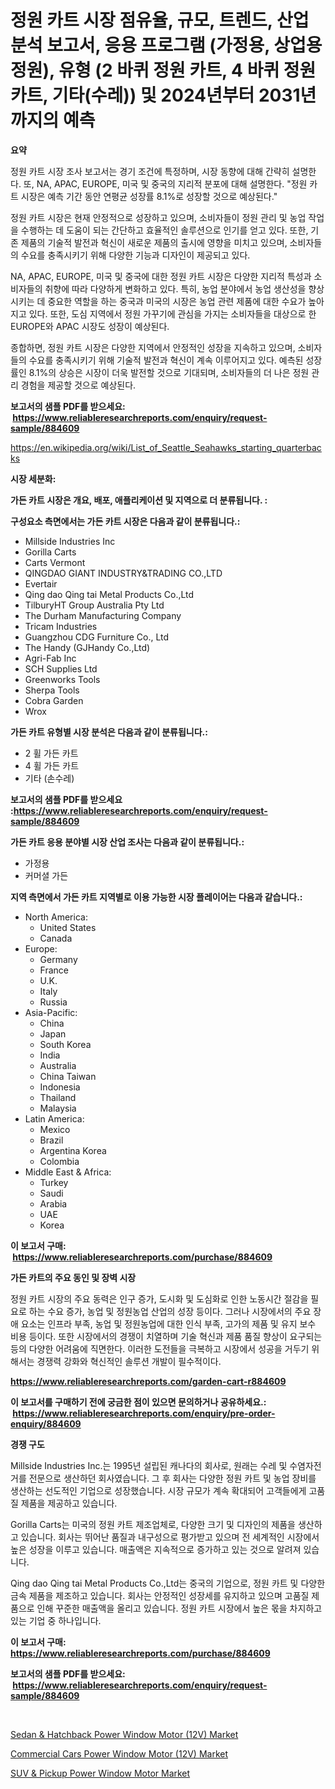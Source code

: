 <p><h1>정원 카트 시장 점유율, 규모, 트렌드, 산업 분석 보고서, 응용 프로그램 (가정용, 상업용 정원), 유형 (2 바퀴 정원 카트, 4 바퀴 정원 카트, 기타(수레)) 및 2024년부터 2031년까지의 예측</h1></p><p><strong>요약</strong></p>
<p><p>정원 카트 시장 조사 보고서는 경기 조건에 특정하며, 시장 동향에 대해 간략히 설명한다. 또, NA, APAC, EUROPE, 미국 및 중국의 지리적 분포에 대해 설명한다. "정원 카트 시장은 예측 기간 동안 연평균 성장률 8.1%로 성장할 것으로 예상된다."</p><p>정원 카트 시장은 현재 안정적으로 성장하고 있으며, 소비자들이 정원 관리 및 농업 작업을 수행하는 데 도움이 되는 간단하고 효율적인 솔루션으로 인기를 얻고 있다. 또한, 기존 제품의 기술적 발전과 혁신이 새로운 제품의 출시에 영향을 미치고 있으며, 소비자들의 수요를 충족시키기 위해 다양한 기능과 디자인이 제공되고 있다.</p><p>NA, APAC, EUROPE, 미국 및 중국에 대한 정원 카트 시장은 다양한 지리적 특성과 소비자들의 취향에 따라 다양하게 변화하고 있다. 특히, 농업 분야에서 농업 생산성을 향상시키는 데 중요한 역할을 하는 중국과 미국의 시장은 농업 관련 제품에 대한 수요가 높아지고 있다. 또한, 도심 지역에서 정원 가꾸기에 관심을 가지는 소비자들을 대상으로 한 EUROPE와 APAC 시장도 성장이 예상된다.</p><p>종합하면, 정원 카트 시장은 다양한 지역에서 안정적인 성장을 지속하고 있으며, 소비자들의 수요를 충족시키기 위해 기술적 발전과 혁신이 계속 이루어지고 있다. 예측된 성장률인 8.1%의 상승은 시장이 더욱 발전할 것으로 기대되며, 소비자들의 더 나은 정원 관리 경험을 제공할 것으로 예상된다.</p></p>
<p><strong>보고서의 샘플 PDF를 받으세요: &nbsp;<a href="https://www.reliableresearchreports.com/enquiry/request-sample/884609">https://www.reliableresearchreports.com/enquiry/request-sample/884609</a></strong></p>
<p><a href="https://en.wikipedia.org/wiki/List_of_Seattle_Seahawks_starting_quarterbacks">https://en.wikipedia.org/wiki/List_of_Seattle_Seahawks_starting_quarterbacks</a></p>
<p><strong>시장 세분화:</strong></p>
<p><strong> 가든 카트 시장은 개요, 배포, 애플리케이션 및 지역으로 더 분류됩니다. :</strong></p>
<p><strong>구성요소 측면에서는 가든 카트 시장은 다음과 같이 분류됩니다.:</strong></p>
<p><ul><li>Millside Industries Inc</li><li>Gorilla Carts</li><li>Carts Vermont</li><li>QINGDAO GIANT INDUSTRY&TRADING CO.,LTD</li><li>Evertair</li><li>Qing dao Qing tai Metal Products Co.,Ltd</li><li>TilburyHT Group Australia Pty Ltd</li><li>The Durham Manufacturing Company</li><li>Tricam Industries</li><li>Guangzhou CDG Furniture Co., Ltd</li><li>The Handy (GJHandy Co.,Ltd)</li><li>Agri-Fab Inc</li><li>SCH Supplies Ltd</li><li>Greenworks Tools</li><li>Sherpa Tools</li><li>Cobra Garden</li><li>Wrox</li></ul></p>
<p><strong> 가든 카트 유형별 시장 분석은 다음과 같이 분류됩니다.:</strong></p>
<p><ul><li>2 휠 가든 카트</li><li>4 휠 가든 카트</li><li>기타 (손수레)</li></ul></p>
<p><strong>보고서의 샘플 PDF를 받으세요 :<a href="https://www.reliableresearchreports.com/enquiry/request-sample/884609">https://www.reliableresearchreports.com/enquiry/request-sample/884609</a></strong></p>
<p><strong> 가든 카트 응용 분야별 시장 산업 조사는 다음과 같이 분류됩니다.:</strong></p>
<p><ul><li>가정용</li><li>커머셜 가든</li></ul></p>
<p><strong>지역 측면에서 가든 카트 지역별로 이용 가능한 시장 플레이어는 다음과 같습니다.:</strong></p>
<p><ul>
    <li>
        North America:
        <ul>
            <li>United States</li>
            <li>Canada</li>
        </ul>
    </li>
    <li>
        Europe:
        <ul>
            <li>Germany</li>
            <li>France</li>
            <li>U.K.</li>
            <li>Italy</li>
            <li>Russia</li>
        </ul>
    </li>
    <li>
        Asia-Pacific:
        <ul>
            <li>China</li>
            <li>Japan</li>
            <li>South Korea</li>
            <li>India</li>
            <li>Australia</li>
            <li>China Taiwan</li>
            <li>Indonesia</li>
            <li>Thailand</li>
            <li>Malaysia</li>
        </ul>
    </li>
    <li>
        Latin America:
        <ul>
            <li>Mexico</li>
            <li>Brazil</li>
            <li>Argentina Korea</li>
            <li>Colombia</li>
        </ul>
    </li>
    <li>
        Middle East & Africa:
        <ul>
            <li>Turkey</li>
            <li>Saudi</li>
            <li>Arabia</li>
            <li>UAE</li>
            <li>Korea</li>
        </ul>
    </li>
    </ul></p>
<p><strong>이 보고서 구매: &nbsp;<a href="https://www.reliableresearchreports.com/purchase/884609">https://www.reliableresearchreports.com/purchase/884609</a></strong></p>
<p><strong>가든 카트의 주요 동인 및 장벽 시장</strong></p>
<p><p>정원 카트 시장의 주요 동력은 인구 증가, 도시화 및 도심화로 인한 노동시간 절감을 필요로 하는 수요 증가, 농업 및 정원농업 산업의 성장 등이다. 그러나 시장에서의 주요 장애 요소는 인프라 부족, 농업 및 정원농업에 대한 인식 부족, 고가의 제품 및 유지 보수 비용 등이다. 또한 시장에서의 경쟁이 치열하며 기술 혁신과 제품 품질 향상이 요구되는 등의 다양한 어려움에 직면한다. 이러한 도전들을 극복하고 시장에서 성공을 거두기 위해서는 경쟁력 강화와 혁신적인 솔루션 개발이 필수적이다.</p></p>
<p><strong><a href="https://www.reliableresearchreports.com/garden-cart-r884609">https://www.reliableresearchreports.com/garden-cart-r884609</a></strong></p>
<p><strong>이 보고서를 구매하기 전에 궁금한 점이 있으면 문의하거나 공유하세요.: &nbsp;<a href="https://www.reliableresearchreports.com/enquiry/pre-order-enquiry/884609">https://www.reliableresearchreports.com/enquiry/pre-order-enquiry/884609</a></strong></p>
<p><strong>경쟁 구도</strong></p>
<p><p>Millside Industries Inc.는 1995년 설립된 캐나다의 회사로, 원래는 수레 및 수염자전거를 전문으로 생산하던 회사였습니다. 그 후 회사는 다양한 정원 카트 및 농업 장비를 생산하는 선도적인 기업으로 성장했습니다. 시장 규모가 계속 확대되어 고객들에게 고품질 제품을 제공하고 있습니다.</p><p>Gorilla Carts는 미국의 정원 카트 제조업체로, 다양한 크기 및 디자인의 제품을 생산하고 있습니다. 회사는 뛰어난 품질과 내구성으로 평가받고 있으며 전 세계적인 시장에서 높은 성장을 이루고 있습니다. 매출액은 지속적으로 증가하고 있는 것으로 알려져 있습니다.</p><p>Qing dao Qing tai Metal Products Co.,Ltd는 중국의 기업으로, 정원 카트 및 다양한 금속 제품을 제조하고 있습니다. 회사는 안정적인 성장세를 유지하고 있으며 고품질 제품으로 인해 꾸준한 매출액을 올리고 있습니다. 정원 카트 시장에서 높은 몫을 차지하고 있는 기업 중 하나입니다.</p></p>
<p><strong>이 보고서 구매: &nbsp; <a href="https://www.reliableresearchreports.com/purchase/884609">https://www.reliableresearchreports.com/purchase/884609</a></strong></p>
<p><strong>보고서의 샘플 PDF를 받으세요: &nbsp;<a href="https://www.reliableresearchreports.com/enquiry/request-sample/884609">https://www.reliableresearchreports.com/enquiry/request-sample/884609</a></strong><strong></strong></p>
<p>&nbsp;</p>
<p><p><a href="https://github.com/goldilocks06/Market-Research-Report-List-1/blob/main/sedan-hatchback-power-window-motor-12v-market.md">Sedan & Hatchback Power Window Motor (12V) Market</a></p><p><a href="https://github.com/esmeraldaezzy156/Market-Research-Report-List-1/blob/main/commercial-cars-power-window-motor-12v-market.md">Commercial Cars Power Window Motor (12V) Market</a></p><p><a href="https://github.com/JewelMohr52/Market-Research-Report-List-1/blob/main/suv-pickup-power-window-motor-market.md">SUV & Pickup Power Window Motor Market</a></p></p>